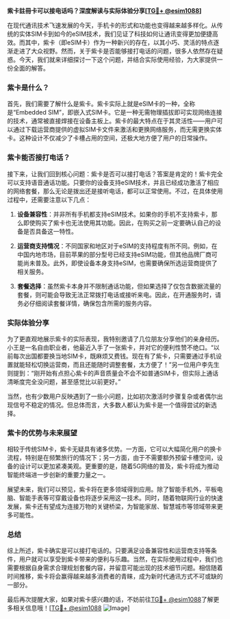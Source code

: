 **紫卡註冊卡可以接电话吗？深度解读与实际体验分享[[TG💪+ @esim1088](https://t.me/s/esim1088)]**

在现代通讯技术飞速发展的今天，手机卡的形式和功能也变得越来越多样化。从传统的实体SIM卡到如今的eSIM技术，我们见证了科技如何让通讯变得更加便捷高效。而其中，紫卡（即eSIM卡）作为一种新兴的存在，以其小巧、灵活的特点逐渐走进了大众视野。然而，关于紫卡是否能够接打电话的问题，很多人依然存在疑惑。今天，我们就来详细探讨一下这个问题，并结合实际使用经验，为大家提供一份全面的解答。

### 紫卡是什么？

首先，我们需要了解什么是紫卡。紫卡实际上就是eSIM卡的一种，全称是“Embedded SIM”，即嵌入式SIM卡。它是一种无需物理插拔即可实现网络连接的技术，通常被直接焊接在设备主板上。紫卡的最大特点在于其灵活性——用户可以通过下载运营商提供的虚拟SIM卡文件来激活和更换网络服务，而无需更换实体卡。这种设计不仅减少了卡槽占用的空间，还极大地方便了用户的日常操作。

### 紫卡能否接打电话？

接下来，让我们回到核心问题：紫卡是否可以接打电话？答案是肯定的！紫卡完全可以支持语音通话功能。只要你的设备支持eSIM技术，并且已经成功激活了相应的网络套餐，那么无论是拨出还是接听电话，都可以正常使用。不过，在具体使用过程中，还需要注意以下几点：

1. **设备兼容性**：并非所有手机都支持eSIM技术。如果你的手机不支持紫卡，那么即使购买了紫卡也无法使用其功能。因此，在购买之前一定要确认自己的设备是否具备这一特性。
   
2. **运营商支持情况**：不同国家和地区对于eSIM的支持程度有所不同。例如，在中国内地市场，目前苹果的部分型号已经支持eSIM功能，但其他品牌厂商可能尚未普及。此外，即使设备本身支持eSIM，也需要确保所选运营商提供了相关服务。

3. **套餐选择**：虽然紫卡本身并不限制通话功能，但如果选择了仅包含数据流量的套餐，则可能会导致无法正常拨打电话或接听来电。因此，在开通服务时，请务必仔细阅读套餐详情，确保包含所需的服务内容。

### 实际体验分享

为了更直观地展示紫卡的实际表现，我特别邀请了几位朋友分享他们的亲身经历。小王是一名自由职业者，他最近入手了一张紫卡，并对它的便利性赞不绝口。“以前每次出国都要换当地SIM卡，既麻烦又费钱。现在有了紫卡，只需要通过手机设置就能轻松切换运营商，而且还能随时调整套餐，太方便了！”另一位用户李先生则提到：“刚开始有点担心紫卡的声音质量会不会不如普通SIM卡，但实际上通话清晰度完全没问题，甚至感觉比以前更好。”

当然，也有少数用户反映遇到了一些小问题，比如初次激活时步骤复杂或者偶尔出现信号不稳定的情况。但总体而言，大多数人都认为紫卡是一个值得尝试的新选择。

### 紫卡的优势与未来展望

相较于传统SIM卡，紫卡无疑具有诸多优势。一方面，它可以大幅简化用户的换卡流程，特别是在频繁旅行的情况下；另一方面，由于不需要额外预留卡槽空间，设备的设计可以更加紧凑美观。更重要的是，随着5G网络的普及，紫卡将成为推动智能终端进一步创新的重要力量之一。

展望未来，我们可以预见，紫卡将在更多领域得到应用。除了智能手机外，平板电脑、智能手表等可穿戴设备也将逐步采用这一技术。同时，随着物联网行业的快速发展，紫卡还有望成为连接万物的关键桥梁，为智能家居、智慧城市等领域带来更多可能性。

### 总结

综上所述，紫卡确实是可以接打电话的。只要满足设备兼容性和运营商支持等条件，用户就可以享受到紫卡带来的便利与乐趣。当然，在实际使用过程中，我们也需要根据自身需求合理规划套餐内容，并留意可能出现的技术细节问题。相信随着时间推移，紫卡将会赢得越来越多消费者的青睐，成为新时代通讯方式不可或缺的一部分。

最后再次提醒大家，如果对紫卡感兴趣的话，不妨前往[TG💪+ @esim1088](https://t.me/s/esim1088)了解更多相关信息哦！[[TG💪+ @esim1088](https://t.me/s/esim1088) ![Image](https://i.postimg.cc/4NQfJmqS/Snipaste-2025-05-13-00-14-12.png)]